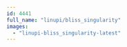 ```yaml
---
id: 4441
full_name: "linupi/bliss_singularity"
images: 
  - "linupi-bliss_singularity-latest"
---
```

